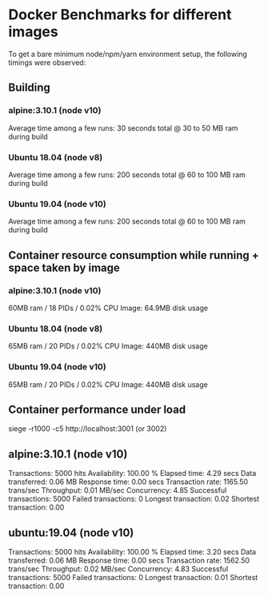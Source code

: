 # Docker Benchmarks for different images

To get a bare minimum node/npm/yarn environment setup, the following
timings were observed:

## Building

### alpine:3.10.1 (node v10)
Average time among a few runs: 30 seconds total @ 30 to 50 MB ram
during build

### Ubuntu 18.04 (node v8)
Average time among a few runs: 200 seconds total @ 60 to 100 MB ram during build

### Ubuntu 19.04 (node v10)
Average time among a few runs: 200 seconds total @ 60 to 100 MB ram during build

## Container resource consumption while running + space taken by image

### alpine:3.10.1 (node v10)
60MB ram / 18 PIDs / 0.02% CPU
Image: 64.9MB disk usage

### Ubuntu 18.04 (node v8)
65MB ram / 20 PIDs / 0.02% CPU
Image: 440MB disk usage

### Ubuntu 19.04 (node v10)
65MB ram / 20 PIDs / 0.02% CPU
Image: 440MB disk usage

## Container performance under load

siege -r1000 -c5 http://localhost:3001 (or 3002)

## alpine:3.10.1 (node v10)

Transactions:                   5000 hits
Availability:                 100.00 %
Elapsed time:                   4.29 secs
Data transferred:               0.06 MB
Response time:                  0.00 secs
Transaction rate:            1165.50 trans/sec
Throughput:                     0.01 MB/sec
Concurrency:                    4.85
Successful transactions:        5000
Failed transactions:               0
Longest transaction:            0.02
Shortest transaction:           0.00

## ubuntu:19.04 (node v10)

Transactions:                   5000 hits
Availability:                 100.00 %
Elapsed time:                   3.20 secs
Data transferred:               0.06 MB
Response time:                  0.00 secs
Transaction rate:            1562.50 trans/sec
Throughput:                     0.02 MB/sec
Concurrency:                    4.83
Successful transactions:        5000
Failed transactions:               0
Longest transaction:            0.01
Shortest transaction:           0.00
